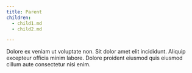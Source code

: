 ```yaml
---
title: Parent
children:
  - child1.md
  - child2.md

---
```


Dolore ex veniam ut voluptate non. Sit dolor amet elit incididunt. Aliquip excepteur officia minim labore. Dolore proident eiusmod quis eiusmod cillum aute consectetur nisi enim.